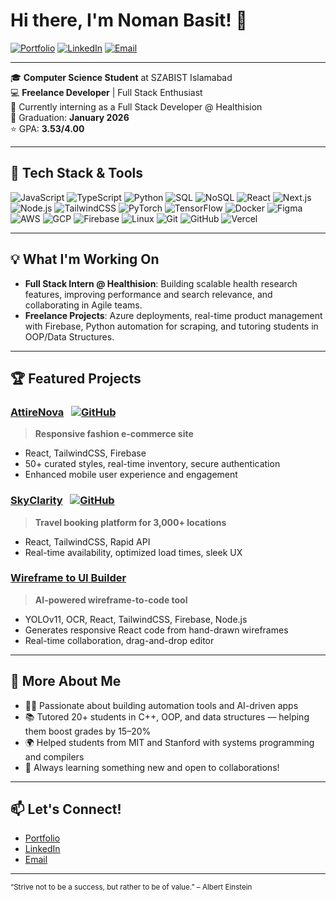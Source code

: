 # Hi there, I'm Noman Basit! 👋

[![Portfolio](https://img.shields.io/badge/Portfolio-nomanbasit.netlify.app-blue?style=for-the-badge&logo=google-chrome)](https://nomanbasit.netlify.app)
[![LinkedIn](https://img.shields.io/badge/LinkedIn-noman--basit-blue?style=for-the-badge&logo=linkedin)](https://linkedin.com/in/noman-basit)
[![Email](https://img.shields.io/badge/Email-nomanbasit366@gmail.com-red?style=for-the-badge&logo=gmail)](mailto:nomanbasit366@gmail.com)

---

🎓 **Computer Science Student** at SZABIST Islamabad  
💻 **Freelance Developer** | Full Stack Enthusiast  
🌱 Currently interning as a Full Stack Developer @ Healthision  
📅 Graduation: **January 2026**  
⭐ GPA: **3.53/4.00**  

---

## 🚀 Tech Stack & Tools

![JavaScript](https://img.shields.io/badge/JavaScript-F7DF1E?style=flat&logo=javascript&logoColor=black)
![TypeScript](https://img.shields.io/badge/TypeScript-3178C6?style=flat&logo=typescript&logoColor=white)
![Python](https://img.shields.io/badge/Python-3776AB?style=flat&logo=python&logoColor=white)
![SQL](https://img.shields.io/badge/SQL-003B57?style=flat&logo=mysql&logoColor=white)
![NoSQL](https://img.shields.io/badge/NoSQL-4DB33D?style=flat)
![React](https://img.shields.io/badge/React-20232A?style=flat&logo=react)
![Next.js](https://img.shields.io/badge/Next.js-000?style=flat&logo=nextdotjs)
![Node.js](https://img.shields.io/badge/Node.js-339933?style=flat&logo=nodedotjs&logoColor=white)
![TailwindCSS](https://img.shields.io/badge/TailwindCSS-38B2AC?style=flat&logo=tailwindcss&logoColor=white)
![PyTorch](https://img.shields.io/badge/PyTorch-EE4C2C?style=flat&logo=pytorch&logoColor=white)
![TensorFlow](https://img.shields.io/badge/TensorFlow-FF6F00?style=flat&logo=tensorflow&logoColor=white)
![Docker](https://img.shields.io/badge/Docker-2496ED?style=flat&logo=docker&logoColor=white)
![Figma](https://img.shields.io/badge/Figma-F24E1E?style=flat&logo=figma&logoColor=white)
![AWS](https://img.shields.io/badge/AWS-232F3E?style=flat&logo=amazonaws)
![GCP](https://img.shields.io/badge/GCP-4285F4?style=flat&logo=googlecloud)
![Firebase](https://img.shields.io/badge/Firebase-FFCA28?style=flat&logo=firebase)
![Linux](https://img.shields.io/badge/Linux-FCC624?style=flat&logo=linux&logoColor=black)
![Git](https://img.shields.io/badge/Git-F05032?style=flat&logo=git&logoColor=white)
![GitHub](https://img.shields.io/badge/GitHub-181717?style=flat&logo=github&logoColor=white)
![Vercel](https://img.shields.io/badge/Vercel-000?style=flat&logo=vercel&logoColor=white)

---

## 💡 What I'm Working On

- **Full Stack Intern @ Healthision**: Building scalable health research features, improving performance and search relevance, and collaborating in Agile teams.
- **Freelance Projects**: Azure deployments, real-time product management with Firebase, Python automation for scraping, and tutoring students in OOP/Data Structures.

---

## 🏆 Featured Projects

### [AttireNova](https://attirenova.netlify.app) &nbsp; [![GitHub](https://img.shields.io/badge/GitHub-AttireNova-181717?logo=github)](https://github.com/FishySenpai/AttireNova)
> **Responsive fashion e-commerce site**
- React, TailwindCSS, Firebase
- 50+ curated styles, real-time inventory, secure authentication
- Enhanced mobile user experience and engagement

### [SkyClarity](https://skyclarity.netlify.app) &nbsp; [![GitHub](https://img.shields.io/badge/GitHub-SkyClarity-181717?logo=github)](https://github.com/FishySenpai/SkyClarity)
> **Travel booking platform for 3,000+ locations**
- React, TailwindCSS, Rapid API
- Real-time availability, optimized load times, sleek UX

### [Wireframe to UI Builder](https://github.com/FishySenpai/Wireframe-to-UI-Builder)
> **AI-powered wireframe-to-code tool**
- YOLOv11, OCR, React, TailwindCSS, Firebase, Node.js
- Generates responsive React code from hand-drawn wireframes
- Real-time collaboration, drag-and-drop editor

---

## 🌟 More About Me

- 🧑‍💻 Passionate about building automation tools and AI-driven apps
- 📚 Tutored 20+ students in C++, OOP, and data structures — helping them boost grades by 15–20%
- 🌍 Helped students from MIT and Stanford with systems programming and compilers
- 🚀 Always learning something new and open to collaborations!

---

## 📫 Let's Connect!

- [Portfolio](https://nomanbasit.netlify.app)
- [LinkedIn](https://linkedin.com/in/noman-basit)
- [Email](mailto:nomanbasit366@gmail.com)

---

<sub>“Strive not to be a success, but rather to be of value.” – Albert Einstein</sub>

